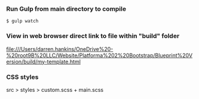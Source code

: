### Run Gulp from main directory to compile

```
$ gulp watch
```

### View in web browser direct link to file within "build" folder
[file:///Users/darren.hankins/OneDrive%20-%20root9B%20LLC/Website/Platforma%202%20Bootstrap/Blueprint%20Version/build/my-template.html](file:///Users/darren.hankins/OneDrive%20-%20root9B%20LLC/Website/Platforma%202%20Bootstrap/Blueprint%20Version/build/my-template.html)


### CSS styles
src > styles > custom.scss + main.scss

